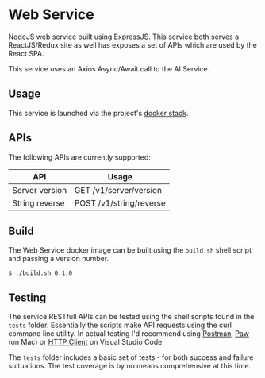 # Web Service
NodeJS web service built using ExpressJS.  This service both serves a ReactJS/Redux site as well has exposes a set of APIs which are used by the React SPA.

This service uses an Axios Async/Await call to the AI Service.

## Usage
This service is launched via the project's [docker stack](../docker-stack/README.md).

## APIs

The following APIs are currently supported:

| API | Usage |
|---|---|
| Server version | GET /v1/server/version |
| String reverse | POST /v1/string/reverse |

## Build
The Web Service docker image can be built using the `build.sh` shell script and passing a version number.

```shell
$ ./build.sh 0.1.0
```

## Testing
The service RESTfull APIs can be tested using the shell scripts found in the `tests` folder.  Essentially the scripts make API requests using the curl command line utility.  In actual testing I'd recommend using [Postman](https://www.postman.com/), [Paw](https://paw.cloud/) (on Mac) or [HTTP Client](https://marketplace.visualstudio.com/items?itemName=mkloubert.vscode-http-client) on Visual Studio Code.

The `tests` folder includes a basic set of tests - for both success and failure suituations. The test coverage is by no means comprehensive at this time.


